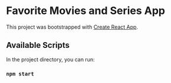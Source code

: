 # Favorite Movies and Series App

This project was bootstrapped with [Create React App](https://github.com/facebook/create-react-app).

## Available Scripts

In the project directory, you can run:

### `npm start`

